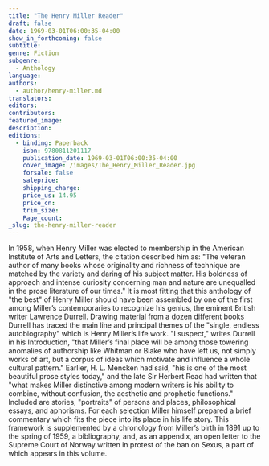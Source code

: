 ```yaml
---
title: "The Henry Miller Reader"
draft: false
date: 1969-03-01T06:00:35-04:00
show_in_forthcoming: false
subtitle:
genre: Fiction
subgenre:
  - Anthology
language:
authors:
  - author/henry-miller.md
translators:
editors:
contributors:
featured_image:
description:
editions:
  - binding: Paperback
    isbn: 9780811201117
    publication_date: 1969-03-01T06:00:35-04:00
    cover_image: /images/The_Henry_Miller_Reader.jpg
    forsale: false
    saleprice:
    shipping_charge:
    price_us: 14.95
    price_cn:
    trim_size:
    Page_count:
_slug: the-henry-miller-reader
---
```


In 1958, when Henry Miller was elected to membership in the American Institute of Arts and Letters, the citation described him as: "The veteran author of many books whose originality and richness of technique are matched by the variety and daring of his subject matter. His boldness of approach and intense curiosity concerning man and nature are unequalled in the prose literature of our times." It is most fitting that this anthology of "the best" of Henry Miller should have been assembled by one of the first among Miller’s contemporaries to recognize his genius, the eminent British writer Lawrence Durrell. Drawing material from a dozen different books Durrell has traced the main line and principal themes of the "single, endless autobiography" which is Henry Miller’s life work. "I suspect," writes Durrell in his Introduction, "that Miller’s final place will be among those towering anomalies of authorship like Whitman or Blake who have left us, not simply works of art, but a corpus of ideas which motivate and influence a whole cultural pattern." Earlier, H. L. Mencken had said, "his is one of the most beautiful prose styles today," and the late Sir Herbert Read had written that "what makes Miller distinctive among modern writers is his ability to combine, without confusion, the aesthetic and prophetic functions." Included are stories, "portraits" of persons and places, philosophical essays, and aphorisms. For each selection Miller himself prepared a brief commentary which fits the piece into its place in his life story. This framework is supplemented by a chronology from Miller’s birth in 1891 up to the spring of 1959, a bibliography, and, as an appendix, an open letter to the Supreme Court of Norway written in protest of the ban on Sexus, a part of which appears in this volume.

